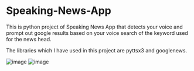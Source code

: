 # Speaking-News-App

This is python project of Speaking News App that detects your voice and prompt out google results based on your voice search of the keyword used for the news head.

The libraries which I have used in this project are pyttsx3 and googlenews.

![image](https://user-images.githubusercontent.com/83708248/160282970-343c877b-3bb5-4ee5-b883-2b213a0e414e.png)
![image](https://user-images.githubusercontent.com/83708248/160283028-d9120c3e-a543-43a3-913d-b1befac6821f.png)
